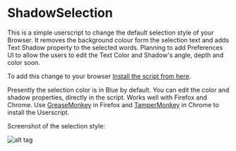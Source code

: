 ShadowSelection
===============
This is a simple userscript to change the default selection style of your Browser.
It removes the background colour form the selection text and adds Text Shadow property to the selected words.
Planning to add Preferences UI to allow the users to edit the Text Color and Shadow's angle, depth and color soon.

To add this change to your browser [Install the script from here](https://openuserjs.org/scripts/anveshak/Shadow_Selection).

Presently the selection color is in Blue by default. You can edit the color and shadow properties, directly in the
script. Works well with Firefox and Chrome. Use [GreaseMonkey](https://addons.mozilla.org/en-US/firefox/addon/greasemonkey/) in Firefox and [TamperMonkey](https://chrome.google.com/webstore/detail/tampermonkey/dhdgffkkebhmkfjojejmpbldmpobfkfo) in Chrome to install the Userscript.

Screenshot of the selection style:

![alt tag](http://imageshack.com/a/img661/3079/jZBCqW.png)
